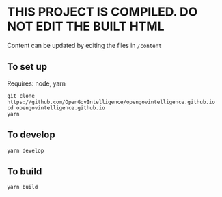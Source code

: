 # THIS PROJECT IS COMPILED. DO NOT EDIT THE BUILT HTML

Content can be updated by editing the files in `/content`

## To set up

Requires: node, yarn

```
git clone https://github.com/OpenGovIntelligence/opengovintelligence.github.io
cd opengovintelligence.github.io
yarn
```

## To develop

```
yarn develop
```

## To build

```
yarn build
```

